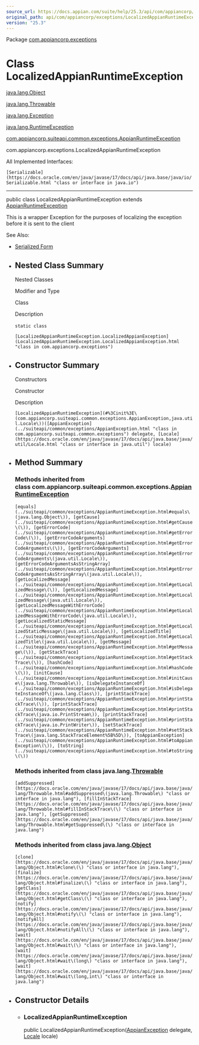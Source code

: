 ```yaml
---
source_url: https://docs.appian.com/suite/help/25.3/api/com/appiancorp/exceptions/LocalizedAppianRuntimeException.html
original_path: api/com/appiancorp/exceptions/LocalizedAppianRuntimeException.html
version: "25.3"
---
```


Package [com.appiancorp.exceptions](package-summary.html)

# Class LocalizedAppianRuntimeException

[java.lang.Object](https://docs.oracle.com/en/java/javase/17/docs/api/java.base/java/lang/Object.html "class or interface in java.lang")

[java.lang.Throwable](https://docs.oracle.com/en/java/javase/17/docs/api/java.base/java/lang/Throwable.html "class or interface in java.lang")

[java.lang.Exception](https://docs.oracle.com/en/java/javase/17/docs/api/java.base/java/lang/Exception.html "class or interface in java.lang")

[java.lang.RuntimeException](https://docs.oracle.com/en/java/javase/17/docs/api/java.base/java/lang/RuntimeException.html "class or interface in java.lang")

[com.appiancorp.suiteapi.common.exceptions.AppianRuntimeException](../suiteapi/common/exceptions/AppianRuntimeException.html "class in com.appiancorp.suiteapi.common.exceptions")

com.appiancorp.exceptions.LocalizedAppianRuntimeException

All Implemented Interfaces:

`[Serializable](https://docs.oracle.com/en/java/javase/17/docs/api/java.base/java/io/Serializable.html "class or interface in java.io")`

* * *

public class LocalizedAppianRuntimeException extends [AppianRuntimeException](../suiteapi/common/exceptions/AppianRuntimeException.html "class in com.appiancorp.suiteapi.common.exceptions")

This is a wrapper Exception for the purposes of localizing the exception before it is sent to the client

See Also:

-   [Serialized Form](../../../serialized-form.html#com.appiancorp.exceptions.LocalizedAppianRuntimeException)

-   ## Nested Class Summary

    Nested Classes

    Modifier and Type

    Class

    Description

    `static class` 

    `[LocalizedAppianRuntimeException.LocalizedAppianException](LocalizedAppianRuntimeException.LocalizedAppianException.html "class in com.appiancorp.exceptions")`

-   ## Constructor Summary

    Constructors

    Constructor

    Description

    `[LocalizedAppianRuntimeException](#%3Cinit%3E\(com.appiancorp.suiteapi.common.exceptions.AppianException,java.util.Locale\))([AppianException](../suiteapi/common/exceptions/AppianException.html "class in com.appiancorp.suiteapi.common.exceptions") delegate, [Locale](https://docs.oracle.com/en/java/javase/17/docs/api/java.base/java/util/Locale.html "class or interface in java.util") locale)`

-   ## Method Summary

    ### Methods inherited from class com.appiancorp.suiteapi.common.exceptions.[AppianRuntimeException](../suiteapi/common/exceptions/AppianRuntimeException.html "class in com.appiancorp.suiteapi.common.exceptions")

    `[equals](../suiteapi/common/exceptions/AppianRuntimeException.html#equals\(java.lang.Object\)), [getCause](../suiteapi/common/exceptions/AppianRuntimeException.html#getCause\(\)), [getErrorCode](../suiteapi/common/exceptions/AppianRuntimeException.html#getErrorCode\(\)), [getErrorCodeArguments](../suiteapi/common/exceptions/AppianRuntimeException.html#getErrorCodeArguments\(\)), [getErrorCodeArguments](../suiteapi/common/exceptions/AppianRuntimeException.html#getErrorCodeArguments\(java.util.Locale\)), [getErrorCodeArgumentsAsStringArray](../suiteapi/common/exceptions/AppianRuntimeException.html#getErrorCodeArgumentsAsStringArray\(java.util.Locale\)), [getLocalizedMessage](../suiteapi/common/exceptions/AppianRuntimeException.html#getLocalizedMessage\(\)), [getLocalizedMessage](../suiteapi/common/exceptions/AppianRuntimeException.html#getLocalizedMessage\(java.util.Locale\)), [getLocalizedMessageWithErrorCode](../suiteapi/common/exceptions/AppianRuntimeException.html#getLocalizedMessageWithErrorCode\(java.util.Locale\)), [getLocalizedStaticMessage](../suiteapi/common/exceptions/AppianRuntimeException.html#getLocalizedStaticMessage\(java.util.Locale\)), [getLocalizedTitle](../suiteapi/common/exceptions/AppianRuntimeException.html#getLocalizedTitle\(java.util.Locale\)), [getMessage](../suiteapi/common/exceptions/AppianRuntimeException.html#getMessage\(\)), [getStackTrace](../suiteapi/common/exceptions/AppianRuntimeException.html#getStackTrace\(\)), [hashCode](../suiteapi/common/exceptions/AppianRuntimeException.html#hashCode\(\)), [initCause](../suiteapi/common/exceptions/AppianRuntimeException.html#initCause\(java.lang.Throwable\)), [isDelegateInstanceOf](../suiteapi/common/exceptions/AppianRuntimeException.html#isDelegateInstanceOf\(java.lang.Class\)), [printStackTrace](../suiteapi/common/exceptions/AppianRuntimeException.html#printStackTrace\(\)), [printStackTrace](../suiteapi/common/exceptions/AppianRuntimeException.html#printStackTrace\(java.io.PrintStream\)), [printStackTrace](../suiteapi/common/exceptions/AppianRuntimeException.html#printStackTrace\(java.io.PrintWriter\)), [setStackTrace](../suiteapi/common/exceptions/AppianRuntimeException.html#setStackTrace\(java.lang.StackTraceElement%5B%5D\)), [toAppianException](../suiteapi/common/exceptions/AppianRuntimeException.html#toAppianException\(\)), [toString](../suiteapi/common/exceptions/AppianRuntimeException.html#toString\(\))`

    ### Methods inherited from class java.lang.[Throwable](https://docs.oracle.com/en/java/javase/17/docs/api/java.base/java/lang/Throwable.html "class or interface in java.lang")

    `[addSuppressed](https://docs.oracle.com/en/java/javase/17/docs/api/java.base/java/lang/Throwable.html#addSuppressed\(java.lang.Throwable\) "class or interface in java.lang"), [fillInStackTrace](https://docs.oracle.com/en/java/javase/17/docs/api/java.base/java/lang/Throwable.html#fillInStackTrace\(\) "class or interface in java.lang"), [getSuppressed](https://docs.oracle.com/en/java/javase/17/docs/api/java.base/java/lang/Throwable.html#getSuppressed\(\) "class or interface in java.lang")`

    ### Methods inherited from class java.lang.[Object](https://docs.oracle.com/en/java/javase/17/docs/api/java.base/java/lang/Object.html "class or interface in java.lang")

    `[clone](https://docs.oracle.com/en/java/javase/17/docs/api/java.base/java/lang/Object.html#clone\(\) "class or interface in java.lang"), [finalize](https://docs.oracle.com/en/java/javase/17/docs/api/java.base/java/lang/Object.html#finalize\(\) "class or interface in java.lang"), [getClass](https://docs.oracle.com/en/java/javase/17/docs/api/java.base/java/lang/Object.html#getClass\(\) "class or interface in java.lang"), [notify](https://docs.oracle.com/en/java/javase/17/docs/api/java.base/java/lang/Object.html#notify\(\) "class or interface in java.lang"), [notifyAll](https://docs.oracle.com/en/java/javase/17/docs/api/java.base/java/lang/Object.html#notifyAll\(\) "class or interface in java.lang"), [wait](https://docs.oracle.com/en/java/javase/17/docs/api/java.base/java/lang/Object.html#wait\(\) "class or interface in java.lang"), [wait](https://docs.oracle.com/en/java/javase/17/docs/api/java.base/java/lang/Object.html#wait\(long\) "class or interface in java.lang"), [wait](https://docs.oracle.com/en/java/javase/17/docs/api/java.base/java/lang/Object.html#wait\(long,int\) "class or interface in java.lang")`

-   ## Constructor Details

    -   ### LocalizedAppianRuntimeException

        public LocalizedAppianRuntimeException([AppianException](../suiteapi/common/exceptions/AppianException.html "class in com.appiancorp.suiteapi.common.exceptions") delegate, [Locale](https://docs.oracle.com/en/java/javase/17/docs/api/java.base/java/util/Locale.html "class or interface in java.util") locale)